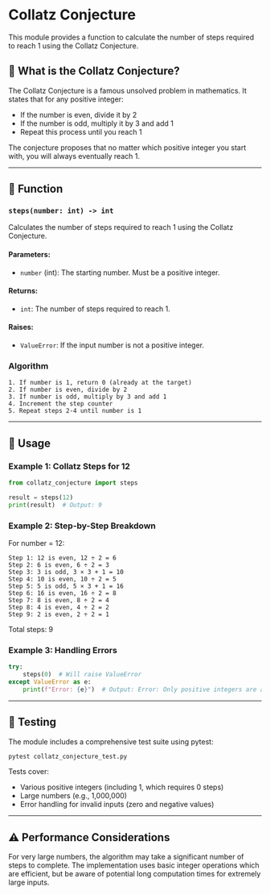 # Collatz Conjecture

This module provides a function to calculate the number of steps required to reach 1 using the Collatz Conjecture.

## 📖 What is the Collatz Conjecture?

The Collatz Conjecture is a famous unsolved problem in mathematics. It states that for any positive integer:
- If the number is even, divide it by 2
- If the number is odd, multiply it by 3 and add 1
- Repeat this process until you reach 1

The conjecture proposes that no matter which positive integer you start with, you will always eventually reach 1.

---

## 📝 Function

### `steps(number: int) -> int`
Calculates the number of steps required to reach 1 using the Collatz Conjecture.

#### Parameters:
- `number` (int): The starting number. Must be a positive integer.

#### Returns:
- `int`: The number of steps required to reach 1.

#### Raises:
- `ValueError`: If the input number is not a positive integer.

### Algorithm
```
1. If number is 1, return 0 (already at the target)
2. If number is even, divide by 2
3. If number is odd, multiply by 3 and add 1
4. Increment the step counter
5. Repeat steps 2-4 until number is 1
```

---

## 🚀 Usage

### Example 1: Collatz Steps for 12
```python
from collatz_conjecture import steps

result = steps(12)
print(result)  # Output: 9
```

### Example 2: Step-by-Step Breakdown
For number = 12:
```
Step 1: 12 is even, 12 ÷ 2 = 6
Step 2: 6 is even, 6 ÷ 2 = 3
Step 3: 3 is odd, 3 × 3 + 1 = 10
Step 4: 10 is even, 10 ÷ 2 = 5
Step 5: 5 is odd, 5 × 3 + 1 = 16
Step 6: 16 is even, 16 ÷ 2 = 8
Step 7: 8 is even, 8 ÷ 2 = 4
Step 8: 4 is even, 4 ÷ 2 = 2
Step 9: 2 is even, 2 ÷ 2 = 1
```
Total steps: 9

### Example 3: Handling Errors
```python
try:
    steps(0)  # Will raise ValueError
except ValueError as e:
    print(f"Error: {e}")  # Output: Error: Only positive integers are allowed
```

---

## 🧪 Testing

The module includes a comprehensive test suite using pytest:

```bash
pytest collatz_conjecture_test.py
```

Tests cover:
- Various positive integers (including 1, which requires 0 steps)
- Large numbers (e.g., 1,000,000)
- Error handling for invalid inputs (zero and negative values)

---

## ⚠️ Performance Considerations

For very large numbers, the algorithm may take a significant number of steps to complete. The implementation uses basic integer operations which are efficient, but be aware of potential long computation times for extremely large inputs.